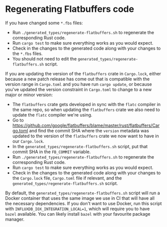 # Regenerating Flatbuffers code

If you have changed some `*.fbs` files:

- Run `./generated_types/regenerate-flatbuffers.sh` to regenerate the corresponding Rust code.
- Run `cargo test` to make sure everything works as you would expect.
- Check in the changes to the generated code along with your changes to the `*.fbs` files.
- You should not need to edit the `generated_types/regenerate-flatbuffers.sh` script.

If you are updating the version of the `flatbuffers` crate in `Cargo.lock`, either because a new
patch release has come out that is compatible with the version range in `Cargo.toml` and you have
run `cargo update`, or because you've updated the version constraint in `Cargo.toml` to change to a
new major or minor version:

- The `flatbuffers` crate gets developed in sync with the `flatc` compiler in the same repo,
  so when updating the `flatbuffers` crate we also need to update the `flatc` compiler we're
  using.
- Go to https://github.com/google/flatbuffers/blame/master/rust/flatbuffers/Cargo.toml and find
  the commit SHA where the `version` metadata was updated to the version of the `flatbuffers`
  crate we now want to have in our `Cargo.lock`.
- In the `generated_types/regenerate-flatbuffers.sh` script, put that commit SHA in the `FB_COMMIT`
  variable.
- Run `./generated_types/regenerate-flatbuffers.sh` to regenerate the corresponding Rust code.
- Run `cargo test` to make sure everything works as you would expect.
- Check in the changes to the generated code along with your changes to the `Cargo.lock` file,
  `Cargo.toml` file if relevant, and the `generated_types/regenerate-flatbuffers.sh` script.

By default, the `generated_types/regenerate-flatbuffers.sh` script will run a Docker container that
uses the same image we use in CI that will have all the necessary dependencies. If you don't want
to use Docker, run this script with `INFLUXDB_IOX_INTEGRATION_LOCAL=1`, which will require you to
have `bazel` available. You can likely install `bazel` with your favourite package manager.
